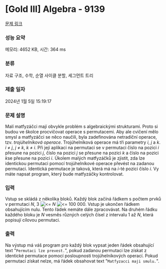# [Gold III] Algebra - 9139 

[문제 링크](https://www.acmicpc.net/problem/9139) 

### 성능 요약

메모리: 4652 KB, 시간: 364 ms

### 분류

자료 구조, 수학, 순열 사이클 분할, 세그먼트 트리

### 제출 일자

2024년 1월 5일 15:19:17

### 문제 설명

<p>Malí matfyzáčci mají obvykle problém s algebraickými strukturami. Proto si budou ve školce procvičovat operace s permutacemi. Aby ale cvičení mělo smysl a matfyzáčci se něco naučili, byla zadefinována netradiční operace, tzv. <em>trojúhelníková operace</em>. Trojúhelníková operace má tři parametry <var>i</var>, <var>j</var> a <var>k</var>. <var>i</var> ≠ <var>j</var>, <var>j</var> ≠ <var>k</var>, <var>k</var> ≠ <var>i</var>. Při její aplikaci na permutaci se v permutaci číslo na pozici <var>i</var> přesune na pozici <var>j</var>, číslo na pozici <var>j</var> se přesune na pozici <var>k</var> a číslo na pozici <var>k</var>se přesune na pozici <var>i</var>. Úkolem malých matfyzáčků je zjistit, zda lze identickou permutaci pomocí trojúhelníkové operace převést na zadanou permutaci. Identická permutace je taková, která má na <var>i</var>-té pozici číslo <var>i</var>. Vy máte napsat program, který bude matfyzáčky kontrolovat.</p>

### 입력 

 <p>Vstup se skládá z několika bloků. Každý blok začíná řádkem s počtem prvků v permutaci <var>N</var>, 3 <img alt="<=" src="https://contest.felk.cvut.cz/01prg/solved/le.gif"> <var>N</var> <img alt="<=" src="https://contest.felk.cvut.cz/01prg/solved/le.gif"> 100 000. Vstup je ukončen řádkem obsahujícím nulu. Tento řádek nemáte dále zpracovávat. Na druhém řádku každého bloku je <var>N</var> vesměs různých celých čísel z intervalu 1 až <var>N</var>, která popisují cílovou permutaci.</p>

### 출력 

 <p>Na výstup má váš program pro každý blok vypsat jeden řádek obsahující text "<code>Permutaci lze prevest.</code>", pokud zadanou permutaci lze získat z identické permutace pomocí posloupnosti trojúhelníkových operací. Pokud permutaci získat nelze, má řádek obsahovat text "<code>Matfyzacci maji smulu.</code>".</p>

